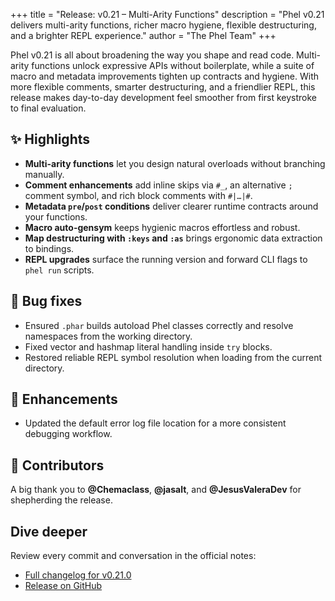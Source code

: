 +++
title = "Release: v0.21 – Multi-Arity Functions"
description = "Phel v0.21 delivers multi-arity functions, richer macro hygiene, flexible destructuring, and a brighter REPL experience."
author = "The Phel Team"
+++

Phel v0.21 is all about broadening the way you shape and read code. Multi-arity functions unlock expressive APIs without
boilerplate, while a suite of macro and metadata improvements tighten up contracts and hygiene. With more flexible
comments, smarter destructuring, and a friendlier REPL, this release makes day-to-day development feel smoother from
first keystroke to final evaluation.

## ✨ Highlights

- **Multi-arity functions** let you design natural overloads without branching manually.
- **Comment enhancements** add inline skips via `#_`, an alternative `;` comment symbol, and rich block comments with `#|…|#`.
- **Metadata `pre`/`post` conditions** deliver clearer runtime contracts around your functions.
- **Macro auto-gensym** keeps hygienic macros effortless and robust.
- **Map destructuring with `:keys` and `:as`** brings ergonomic data extraction to bindings.
- **REPL upgrades** surface the running version and forward CLI flags to `phel run` scripts.

## 🐛 Bug fixes

- Ensured `.phar` builds autoload Phel classes correctly and resolve namespaces from the working directory.
- Fixed vector and hashmap literal handling inside `try` blocks.
- Restored reliable REPL symbol resolution when loading from the current directory.

## 🔧 Enhancements

- Updated the default error log file location for a more consistent debugging workflow.

## 👥 Contributors

A big thank you to **@Chemaclass**, **@jasalt**, and **@JesusValeraDev** for shepherding the release.

## Dive deeper

Review every commit and conversation in the official notes:

- [Full changelog for v0.21.0](https://github.com/phel-lang/phel-lang/compare/v0.20.0...v0.21.0)
- [Release on GitHub](https://github.com/phel-lang/phel-lang/releases/tag/v0.21.0)
